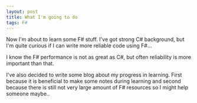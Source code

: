 ```yaml
---
layout: post
title: What I'm going to do
tags: F#
---
```


Now I'm about to learn some F# stuff. I've got strong C# background, but I'm quite curious if I can write more reliable code using F#...
<!-- more -->
I know the F# performance is not as great as C#, but often reliability is more important than that.

I've also decided to write some blog about my progress in learning. First because it is beneficial to make some notes during learning and second because there is still not very large amount of F# resources so I might help someone maybe..